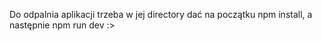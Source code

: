 Do odpalnia aplikacji trzeba w jej directory dać na początku npm install, a następnie npm run dev :>
